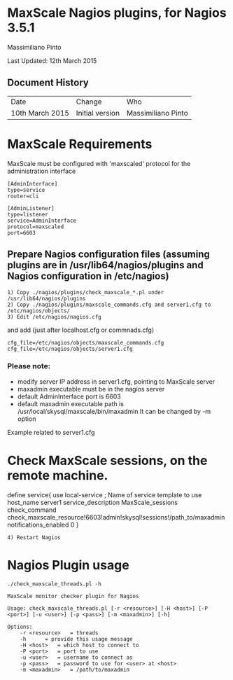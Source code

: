 # MaxScale Nagios plugins, for Nagios 3.5.1

Massimiliano Pinto

Last Updated: 12th March 2015

## Document History

<table>
  <tr>
    <td>Date</td>
    <td>Change</td>
    <td>Who</td>
  </tr>
  <tr>
    <td>10th March 2015</td>
    <td>Initial version</td>
    <td>Massimiliano Pinto</td>
  </tr>
</table>

# MaxScale Requirements

MaxScale must be configured with 'maxscaled' protocol for the administration interface

	[AdminInterface]
	type=service
	router=cli

	[AdminListener]
	type=listener
	service=AdminInterface
	protocol=maxscaled
	port=6603

## Prepare Nagios configuration files (assuming plugins are in /usr/lib64/nagios/plugins and Nagios configuration in /etc/nagios)

	1) Copy ./nagios/plugins/check_maxscale_*.pl under /usr/lib64/nagios/plugins
	2) Copy ./nagios/plugins/maxscale_commands.cfg and server1.cfg to /etc/nagios/objects/
	3) Edit /etc/nagios/nagios.cfg

and add (just after localhost.cfg or commnads.cfg)

	cfg_file=/etc/nagios/objects/maxscale_commands.cfg
	cfg_file=/etc/nagios/objects/server1.cfg

### Please note:
- modify server IP address in server1.cfg, pointing to MaxScale server
- maxadmin executable must be in the nagios server
- default AdminInterface port is 6603
- default maxadmin executable path is /usr/local/skysql/maxscale/bin/maxadmin
	It can be changed by -m option

Example related to server1.cfg

# Check MaxScale sessions, on the remote machine.
define service{
        use                             local-service         ; Name of service template to use
        host_name                       server1
        service_description             MaxScale_sessions
        check_command                   check_maxscale_resource!6603!admin!skysql!sessions!/path_to/maxadmin
        notifications_enabled           0
        }

	4) Restart Nagios


# Nagios Plugin usage

	./check_maxscale_threads.pl -h

	MaxScale monitor checker plugin for Nagios

	Usage: check_maxscale_threads.pl [-r <resource>] [-H <host>] [-P <port>] [-u <user>] [-p <pass>] [-m <maxadmin>] [-h]

	Options:
		-r <resource>	= threads
		-h		= provide this usage message
		-H <host>	= which host to connect to
		-P <port>	= port to use
		-u <user>	= username to connect as
		-p <pass>	= password to use for <user> at <host>
		-m <maxadmin>	= /path/to/maxadmin

